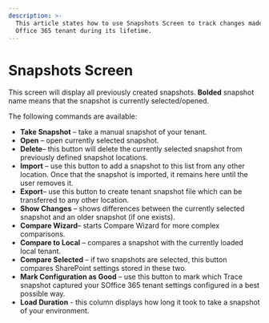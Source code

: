 ```yaml
---
description: >-
  This article states how to use Snapshots Screen to track changes made to your
  Office 365 tenant during its lifetime.
---
```


# Snapshots Screen

This screen will display all previously created snapshots. **Bolded** snapshot name means that the snapshot is currently selected/opened.

The following commands are available:

* **Take Snapshot** – take a manual snapshot of your tenant.
* **Open** – open currently selected snapshot.
* **Delete**– this button will delete the currently selected snapshot from previously defined snapshot locations.
* **Import** – use this button to add a snapshot to this list from any other location. Once that the snapshot is imported, it remains here until the user removes it.
* **Export**– use this button to create tenant snapshot file which can be transferred to any other location. 
* **Show Changes** – shows differences between the currently selected snapshot and an older snapshot \(if one exists\).
* **Compare Wizard**– starts Compare Wizard for more complex comparisons.
* **Compare to Local** – compares a snapshot with the currently loaded local tenant.
* **Compare Selected** – if two snapshots are selected, this button compares SharePoint settings stored in these two.
* **Mark Configuration as Good** – use this button to mark which Trace snapshot captured your SOffice 365 tenant settings configured in a best possible way. 
* **Load Duration** - this column displays how long it took to take a snapshot of your environment.



